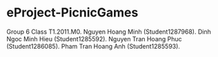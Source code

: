 # eProject-PicnicGames
Group 6 Class T1.2011.M0. Nguyen Hoang Minh (Student1287968). Dinh Ngoc Minh Hieu (Student1285592). Nguyen Tran Hoang Phuc (Student1286085). Pham Tran Hoang Anh (Student1285593).
